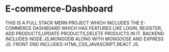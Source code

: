 # E-commerce-Dashboard
THIS IS A FULL STACK MERN PROJECT WHICH INCLUDES THE E-COMMERCE DASHBOARD WHICH HAS  FEATURES LIKE LOGIN, REGISTER, ADD PRODUCTS,UPDATE PRODUCTS,DELETE PRODUCTS IN IT.
BACKEND INCLUDES-NODE JS,MONGODB ALONG WITH MONGOOSE AND EXPRESS JS.
FRONT END INCLUDES-HTML,CSS,JAVASCRIPT,REACT JS.
